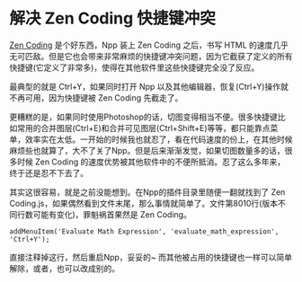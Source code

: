 # 解决 Zen Coding 快捷键冲突

[Zen Coding](http://code.google.com/p/zen-coding/) 是个好东西，Npp 装上 Zen Coding 之后，书写 HTML 的速度几乎无可匹敌。但是它也会带来非常麻烦的快捷键冲突问题，因为它截获了定义的所有快捷键(它定义了非常多)，使得在其他软件里这些快捷键完全没了反应。

最典型的就是 Ctrl+Y，如果同时打开 Npp 以及其他编辑器，恢复(Ctrl+Y)操作就不再可用，因为快捷键被 Zen Coding 先截走了。

更糟糕的是，如果同时使用Photoshop的话，切图变得相当不便。很多快捷键比如常用的合并图层(Ctrl+E)和合并可见图层(Ctrl+Shift+E)等等，都只能靠点菜单，效率实在太低。一开始的时候我也就忍了，看在代码速度的份上，在其他时候麻烦些也就算了，大不了关了Npp。但是后来渐渐发觉，如果切图数量多的话，很多时候 Zen Coding 的速度优势被其他软件中的不便所抵消。忍了这么多年来，终于还是忍不下去了。

其实这很容易，就是之前没能想到。在Npp的插件目录里随便一翻就找到了 Zen Coding.js，如果偶然看到文件末尾，那么事情就简单了。文件第8010行(版本不同行数可能有变化)，罪魁祸首果然是 Zen Coding。

```
addMenuItem('Evaluate Math Expression', 'evaluate_math_expression', 'Ctrl+Y');
```

直接注释掉这行，然后重启Npp，妥妥的~ 而其他被占用的快捷键也一样可以简单解除，或者，也可以改成别的。